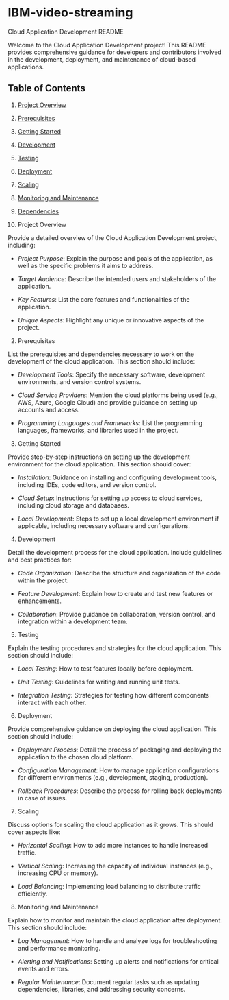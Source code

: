 # IBM-video-streaming

 Cloud Application Development README

Welcome to the Cloud Application Development project! This README provides comprehensive guidance for developers and contributors involved in the development, deployment, and maintenance of cloud-based applications.

## Table of Contents
1. [Project Overview](#project-overview)
2. [Prerequisites](#prerequisites)
3. [Getting Started](#getting-started)
4. [Development](#development)
5. [Testing](#testing)
6. [Deployment](#deployment)
7. [Scaling](#scaling)
8. [Monitoring and Maintenance](#monitoring-and-maintenance)
9. [Dependencies](#dependencies)


 1. Project Overview

Provide a detailed overview of the Cloud Application Development project, including:

- *Project Purpose*: Explain the purpose and goals of the application, as well as the specific problems it aims to address.

- *Target Audience*: Describe the intended users and stakeholders of the application.

- *Key Features*: List the core features and functionalities of the application.

- *Unique Aspects*: Highlight any unique or innovative aspects of the project.

 2. Prerequisites

List the prerequisites and dependencies necessary to work on the development of the cloud application. This section should include:

- *Development Tools*: Specify the necessary software, development environments, and version control systems.

- *Cloud Service Providers*: Mention the cloud platforms being used (e.g., AWS, Azure, Google Cloud) and provide guidance on setting up accounts and access.

- *Programming Languages and Frameworks*: List the programming languages, frameworks, and libraries used in the project.

 3. Getting Started

Provide step-by-step instructions on setting up the development environment for the cloud application. This section should cover:

- *Installation*: Guidance on installing and configuring development tools, including IDEs, code editors, and version control.

- *Cloud Setup*: Instructions for setting up access to cloud services, including cloud storage and databases.

- *Local Development*: Steps to set up a local development environment if applicable, including necessary software and configurations.

 4. Development

Detail the development process for the cloud application. Include guidelines and best practices for:

- *Code Organization*: Describe the structure and organization of the code within the project.

- *Feature Development*: Explain how to create and test new features or enhancements.

- *Collaboration*: Provide guidance on collaboration, version control, and integration within a development team.

 5. Testing

Explain the testing procedures and strategies for the cloud application. This section should include:

- *Local Testing*: How to test features locally before deployment.

- *Unit Testing*: Guidelines for writing and running unit tests.

- *Integration Testing*: Strategies for testing how different components interact with each other.

 6. Deployment

Provide comprehensive guidance on deploying the cloud application. This section should include:

- *Deployment Process*: Detail the process of packaging and deploying the application to the chosen cloud platform.

- *Configuration Management*: How to manage application configurations for different environments (e.g., development, staging, production).

- *Rollback Procedures*: Describe the process for rolling back deployments in case of issues.

 7. Scaling

Discuss options for scaling the cloud application as it grows. This should cover aspects like:

- *Horizontal Scaling*: How to add more instances to handle increased traffic.

- *Vertical Scaling*: Increasing the capacity of individual instances (e.g., increasing CPU or memory).

- *Load Balancing*: Implementing load balancing to distribute traffic efficiently.

 8. Monitoring and Maintenance

Explain how to monitor and maintain the cloud application after deployment. This section should include:

- *Log Management*: How to handle and analyze logs for troubleshooting and performance monitoring.

- *Alerting and Notifications*: Setting up alerts and notifications for critical events and errors.

- *Regular Maintenance*: Document regular tasks such as updating dependencies, libraries, and addressing security concerns.

